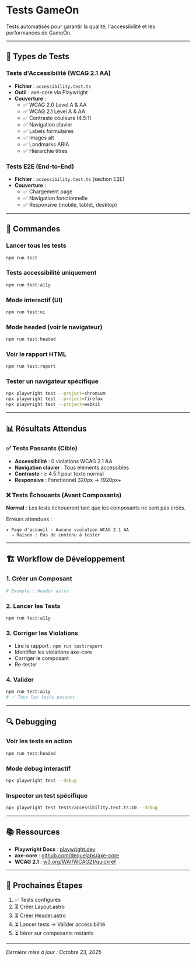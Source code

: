 # Tests GameOn

Tests automatisés pour garantir la qualité, l'accessibilité et les performances de GameOn.

---

## 🧪 Types de Tests

### Tests d'Accessibilité (WCAG 2.1 AA)
- **Fichier** : `accessibility.test.ts`
- **Outil** : axe-core via Playwright
- **Couverture** :
  - ✅ WCAG 2.0 Level A & AA
  - ✅ WCAG 2.1 Level A & AA
  - ✅ Contraste couleurs (4.5:1)
  - ✅ Navigation clavier
  - ✅ Labels formulaires
  - ✅ Images alt
  - ✅ Landmarks ARIA
  - ✅ Hiérarchie titres

### Tests E2E (End-to-End)
- **Fichier** : `accessibility.test.ts` (section E2E)
- **Couverture** :
  - ✅ Chargement page
  - ✅ Navigation fonctionnelle
  - ✅ Responsive (mobile, tablet, desktop)

---

## 🚀 Commandes

### Lancer tous les tests
```bash
npm run test
```

### Tests accessibilité uniquement
```bash
npm run test:a11y
```

### Mode interactif (UI)
```bash
npm run test:ui
```

### Mode headed (voir le navigateur)
```bash
npm run test:headed
```

### Voir le rapport HTML
```bash
npm run test:report
```

### Tester un navigateur spécifique
```bash
npx playwright test --project=chromium
npx playwright test --project=firefox
npx playwright test --project=webkit
```

---

## 📊 Résultats Attendus

### ✅ Tests Passants (Cible)
- **Accessibilité** : 0 violations WCAG 2.1 AA
- **Navigation clavier** : Tous éléments accessibles
- **Contraste** : ≥ 4.5:1 pour texte normal
- **Responsive** : Fonctionnel 320px → 1920px+

### ❌ Tests Échouants (Avant Composants)
**Normal** : Les tests échoueront tant que les composants ne sont pas créés.

Erreurs attendues :
```
✗ Page d'accueil - Aucune violation WCAG 2.1 AA
  → Raison : Pas de contenu à tester
```

---

## 🏗️ Workflow de Développement

### 1. Créer un Composant
```bash
# Exemple : Header.astro
```

### 2. Lancer les Tests
```bash
npm run test:a11y
```

### 3. Corriger les Violations
- Lire le rapport : `npm run test:report`
- Identifier les violations axe-core
- Corriger le composant
- Re-tester

### 4. Valider
```bash
npm run test:a11y
# ✅ Tous les tests passent
```

---

## 🔍 Debugging

### Voir les tests en action
```bash
npm run test:headed
```

### Mode debug interactif
```bash
npx playwright test --debug
```

### Inspecter un test spécifique
```bash
npx playwright test tests/accessibility.test.ts:10 --debug
```

---

## 📚 Ressources

- **Playwright Docs** : [playwright.dev](https://playwright.dev)
- **axe-core** : [github.com/dequelabs/axe-core](https://github.com/dequelabs/axe-core)
- **WCAG 2.1** : [w3.org/WAI/WCAG21/quickref](https://www.w3.org/WAI/WCAG21/quickref/)

---

## 🎯 Prochaines Étapes

1. ✅ Tests configurés
2. ⏳ Créer Layout.astro
3. ⏳ Créer Header.astro
4. ⏳ Lancer tests → Valider accessibilité
5. ⏳ Itérer sur composants restants

---

*Dernière mise à jour : Octobre 23, 2025*
